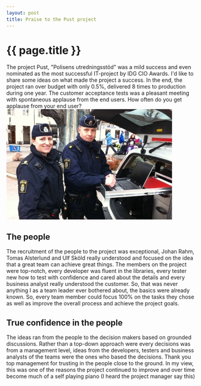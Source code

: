 ```yaml
---
layout: post
title: Praise to the Pust project
---
```


{{ page.title }}
================

The project Pust, "Polisens utredningsst&ouml;d" was a mild success and even nominated as the most successful IT-project by IDG CIO Awards. I'd like to share some ideas on what made the project a success. In the end, the project ran over budget with only 0.5%, delivered 8 times to production during one year. The customer acceptance tests was a pleasant meeting with spontaneous applause from the end users. How often do you get applause from your end user?
<img src="/images/uploads/2012/03/pust.jpg" alt="Poliser" />
    
The people
----------
The recruitment of the people to the project was exceptional, Johan Rahm, Tomas Alsterlund and Ulf Sk&ouml;ld really understood and focused on the idea that a great team can achieve great things. The members on the project were top-notch, every developer was fluent in the libraries, every tester new how to test with confidence and cared about the details and every business analyst really understood the customer. So, that was never anything I as a team leader ever bothered about, the basics were already known. So, every team member could focus 100% on the tasks they chose as well as improve the overall process and achieve the project goals. 

True confidence in the people
-----------------------------
The ideas ran from the people to the decision makers based on grounded discussions. Rather than a top-down approach were every decisions was from a management level, ideas from the developers, testers and business analysts of the teams were the ones who based the decisions. Thank you top management for trusting in the people close to the ground. In my view, this was one of the reasons the project continued to improve and over time become much of a self playing piano (I heard the project manager say this)


